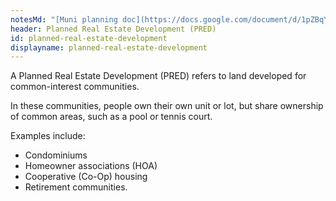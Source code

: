 ```yaml
---
notesMd: "[Muni planning doc](https://docs.google.com/document/d/1pZBqY3yS9y8Y3MMSHqwvTFtdlYvuxhWKK70fUqsXRSY/edit)"
header: Planned Real Estate Development (PRED)
id: planned-real-estate-development
displayname: planned-real-estate-development
---
```


A Planned Real Estate Development (PRED) refers to land developed for common-interest communities.

In these communities, people own their own unit or lot, but share ownership of common areas, such as a pool or tennis court.

Examples include:

- Condominiums
- Homeowner associations (HOA)
- Cooperative (Co-Op) housing
- Retirement communities.
